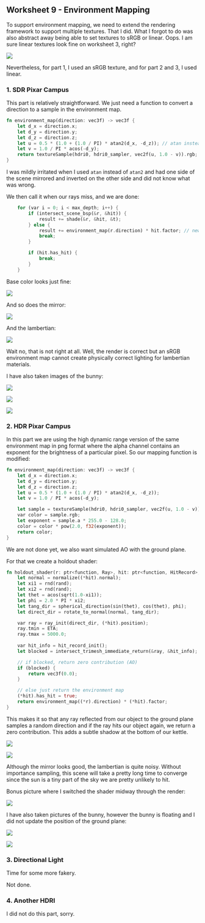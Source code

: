 
## Worksheet 9 - Environment Mapping

To support environment mapping, we need to extend the rendering framework to support multiple textures. That I did. What I forgot to do was also abstract away being able to set textures to sRGB or linear. Oops. I am sure linear textures look fine on worksheet 3, right?

![](./img/w3_e4_linear_texture.png)

Nevertheless, for part 1, I used an sRGB texture, and for part 2 and 3, I used linear. 

### 1. SDR Pixar Campus

This part is relatively straightforward. We just need a function to convert a direction to a sample in the environment map.

```rs
fn environment_map(direction: vec3f) -> vec3f {
    let d_x = direction.x;
    let d_y = direction.y;
    let d_z = direction.z;
    let u = 0.5 * (1.0 + (1.0 / PI) * atan2(d_x, -d_z)); // atan instead of atan2 breaks this
    let v = 1.0 / PI * acos(-d_y);
    return textureSample(hdri0, hdri0_sampler, vec2f(u, 1.0 - v)).rgb;
}
```

I was mildly irritated when I used `atan` instead of `atan2` and had one side of the scene mirrored and inverted on the other side and did not know what was wrong.

We then call it when our rays miss, and we are done:

```rs
    for (var i = 0; i < max_depth; i++) {
        if (intersect_scene_bsp(&r, &hit)) {
            result += shade(&r, &hit, &t);
        } else {
            result += environment_map(r.direction) * hit.factor; // new
            break;
        }

        if (hit.has_hit) {
            break;
        }
    }
```

Base color looks just fine:

![](./img/w9_e1_teapot_basecolor.png)

And so does the mirror:

![](./img/w9_e1_teapot_mirror.png)

And the lambertian:

![](./img/w9_e1_teapot_diffuse.png)

Wait no, that is not right at all. Well, the render is correct but an sRGB environment map cannot create physically correct lighting for lambertian materials.

I have also taken images of the bunny:

![](./img/w9_e1_bunny_basecolor.png)

![](./img/w9_e1_bunny_mirror.png)

![](./img/w9_e1_bunny_diffuse.png)

### 2. HDR Pixar Campus

In this part we are using the high dynamic range version of the same environment map in png format where the alpha channel contains an exponent for the brightness of a particular pixel. So our mapping function is modified:

```rs
fn environment_map(direction: vec3f) -> vec3f {
    let d_x = direction.x;
    let d_y = direction.y;
    let d_z = direction.z;
    let u = 0.5 * (1.0 + (1.0 / PI) * atan2(d_x, -d_z));
    let v = 1.0 / PI * acos(-d_y);

    let sample = textureSample(hdri0, hdri0_sampler, vec2f(u, 1.0 - v));
    var color = sample.rgb;
    let exponent = sample.a * 255.0 - 128.0;
    color = color * pow(2.0, f32(exponent));
    return color;
}
```

We are not done yet, we also want simulated AO with the ground plane.

For that we create a holdout shader:

```rs
fn holdout_shader(r: ptr<function, Ray>, hit: ptr<function, HitRecord>, rand: ptr<function, u32>) -> vec3f {
    let normal = normalize((*hit).normal);
    let xi1 = rnd(rand);
    let xi2 = rnd(rand);
    let thet = acos(sqrt(1.0-xi1));
    let phi = 2.0 * PI * xi2;
    let tang_dir = spherical_direction(sin(thet), cos(thet), phi);
    let direct_dir = rotate_to_normal(normal, tang_dir);

    var ray = ray_init(direct_dir, (*hit).position);
    ray.tmin = ETA;
    ray.tmax = 5000.0;
    
    var hit_info = hit_record_init();
    let blocked = intersect_trimesh_immediate_return(&ray, &hit_info);

    // if blocked, return zero contribution (AO)
    if (blocked) {
        return vec3f(0.0);
    }

    // else just return the environment map
    (*hit).has_hit = true;
    return environment_map((*r).direction) * (*hit).factor;
}
```

This makes it so that any ray reflected from our object to the ground plane samples a random direction and if the ray hits our object again, we return a zero contribution. This adds a subtle shadow at the bottom of our kettle.

![](./img/w9_e2_teapot_mirror.png)

![](./img/w9_e2_teapot_diffuse.png)

Although the mirror looks good, the lambertian is quite noisy. Without importance sampling, this scene will take a pretty long time to converge since the sun is a tiny part of the sky we are pretty unlikely to hit.

Bonus picture where I switched the shader midway through the render:

![](./img/w9_e2_teapot_mixture.png)

I have also taken pictures of the bunny, however the bunny is floating and I did not update the position of the ground plane:

![](./img/w9_e2_bunny_mirror.png)

![](./img/w9_e2_bunny_diffuse.png)

### 3. Directional Light

Time for some more fakery.

Not done.

### 4. Another HDRI

I did not do this part, sorry.